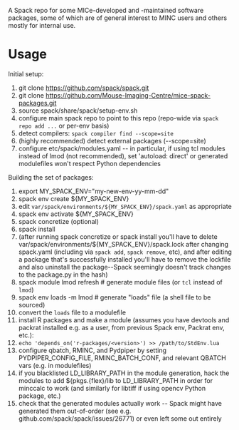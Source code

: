 A Spack repo for some MICe-developed and -maintained software packages, some of which are of general interest to MINC users and others mostly for internal use.

# Usage

Initial setup:

1. git clone https://github.com/spack/spack.git
1. git clone https://github.com/Mouse-Imaging-Centre/mice-spack-packages.git
1. source spack/share/spack/setup-env.sh
1. configure main spack repo to point to this repo (repo-wide via `spack repo add ...` or per-env basis)
1. detect compilers: `spack compiler find --scope=site`
1. (highly recommended) detect external packages (--scope=site)
1. configure etc/spack/modules.yaml -- in particular, if using tcl modules instead of lmod (not recommended), set 'autoload: direct' or generated modulefiles won't respect Python dependencies

Building the set of packages:

1. export MY_SPACK_ENV="my-new-env-yy-mm-dd"
1. spack env create ${MY_SPACK_ENV}
1. edit `var/spack/environments/${MY_SPACK_ENV}/spack.yaml` as appropriate
1. spack env activate ${MY_SPACK_ENV}
1. spack concretize (optional)
1. spack install
1. (after running spack concretize or spack install you'll have to delete var/spack/environments/${MY_SPACK_ENV}/spack.lock after changing spack.yaml (including via `spack add`, `spack remove`, etc), and after editing a package that's successfully installed you'll have to remove the lockfile and also uninstall the package--Spack seemingly doesn't track changes to the package.py in the hash)
1. spack module lmod refresh  # generate module files (or `tcl` instead of `lmod`)
1. spack env loads -m lmod  # generate "loads" file (a shell file to be sourced)
1. convert the `loads` file to a modulefile
1. install R packages and make a module (assumes you have devtools and packrat installed e.g. as a user, from previous Spack env, Packrat env, etc.):
1. `echo 'depends_on('r-packages/<version>') >> /path/to/StdEnv.lua`
1. configure qbatch, RMINC, and Pydpiper by setting PYDPIPER_CONFIG_FILE, RMINC_BATCH_CONF, and relevant QBATCH vars (e.g. in modulefiles)
1. if you blacklisted LD_LIBRARY_PATH in the module generation, hack the modules to add ${pkgs.{flex}/lib to LD_LIBRARY_PATH in order for minccalc to work (and similarly for libtiff if using opencv Python package, etc.)
1. check that the generated modules actually work -- Spack might have generated them out-of-order (see e.g. github.com/spack/spack/issues/26771) or even left some out entirely
